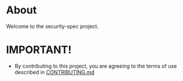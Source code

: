 # About

Welcome to the security-spec project.



# IMPORTANT!

* By contributing to this project, you are agreeing to the terms of use described in [CONTRIBUTING.md](./CONTRIBUTING.md)

